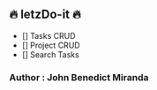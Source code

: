 ## 🔥 letzDo-it 🔥

 - [] Tasks CRUD
 - [] Project CRUD
 - [] Search Tasks




### Author : John Benedict Miranda

